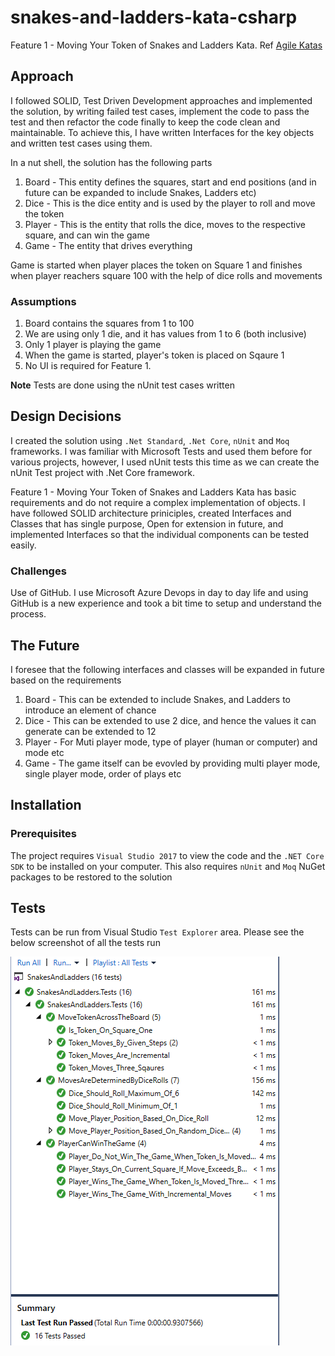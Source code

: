 # snakes-and-ladders-kata-csharp
Feature 1 - Moving Your Token of Snakes and Ladders Kata. Ref [Agile Katas](http://agilekatas.co.uk/katas/SnakesAndLadders-Kata)

## Approach

I followed SOLID, Test Driven Development approaches and implemented the solution, by writing failed test cases, implement the code to pass the test and then refactor the code finally to keep the code clean and maintainable. To achieve this, I have written Interfaces for the key objects and written test cases using them. 

In a nut shell, the solution has the following parts
1. Board - This entity defines the squares, start and end positions (and in future can be expanded to include Snakes, Ladders etc)
2. Dice - This is the dice entity and is used by the player to roll and move the token
3. Player - This is the entity that rolls the dice, moves to the respective square, and can win the game
4. Game - The entity that drives everything

Game is started when player places the token on Square 1 and finishes when player reachers square 100 with the help of dice rolls and movements

### Assumptions
1. Board contains the squares from 1 to 100
2. We are using only 1 die, and it has values from 1 to 6 (both inclusive)
3. Only 1 player is playing the game
4. When the game is started, player's token is placed on Sqaure 1
5. No UI is required for Feature 1. 

**Note** Tests are done using the nUnit test cases written

## Design Decisions

I created the solution using `.Net Standard`, `.Net Core`, `nUnit` and `Moq` frameworks. I was familiar with Microsoft Tests and used them before for various projects, however, I used nUnit tests this time as we can create the nUnit Test project with .Net Core framework.

Feature 1 - Moving Your Token of Snakes and Ladders Kata has basic requirements and do not require a complex implementation of objects. I have followed SOLID architecture priniciples, created Interfaces and Classes that has single purpose, Open for extension in future, and implemented Interfaces so that the individual components can be tested easily.

### Challenges

Use of GitHub. I use Microsoft Azure Devops in day to day life and using GitHub is a new experience and took a bit time to setup and understand the process.

## The Future

I foresee that the following interfaces and classes will be expanded in future based on the requirements
1. Board - This can be extended to include Snakes, and Ladders to introduce an element of chance
2. Dice - This can be extended to use 2 dice, and hence the values it can generate can be extended to 12
3. Player - For Muti player mode, type of player (human or computer) and mode etc
4. Game - The game itself can be evovled by providing multi player mode, single player mode, order of plays etc

## Installation

### Prerequisites

The project requires `Visual Studio 2017` to view the code and the `.NET Core SDK` to be installed on your computer. This also requires `nUnit` and `Moq` NuGet packages to be restored to the solution

## Tests

Tests can be run from Visual Studio `Test Explorer` area. Please see the below screenshot of all the tests run 

![Project Tests](https://github.com/sdesaraju/snakes-and-ladders-kata-csharp/blob/master/snakes-and-ladders-kata-feature1-tests.PNG)
